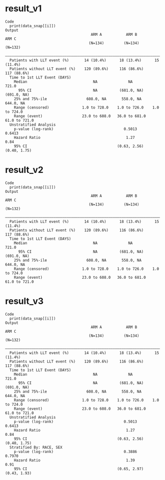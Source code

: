 # result_v1

    Code
      print(data_snap[[i]])
    Output
                                           ARM A           ARM B           ARM C    
                                          (N=134)         (N=134)         (N=132)   
      ——————————————————————————————————————————————————————————————————————————————
      Patients with LLT event (%)       14 (10.4%)      18 (13.4%)      15 (11.4%)  
      Patients without LLT event (%)    120 (89.6%)     116 (86.6%)     117 (88.6%) 
      Time to 1st LLT Event (DAYS)                                                  
        Median                              NA              NA             721.0    
          95% CI                            NA          (681.0, NA)     (691.0, NA) 
        25% and 75%-ile                  608.0, NA       558.0, NA       644.0, NA  
        Range (censored)               1.0 to 728.0    1.0 to 726.0    1.0 to 724.0 
        Range (event)                  23.0 to 608.0   36.0 to 681.0   61.0 to 721.0
      Unstratified Analysis                                                         
        p-value (log-rank)                                0.5013          0.6413    
        Hazard Ratio                                       1.27            0.84     
        95% CI                                         (0.63, 2.56)    (0.40, 1.75) 

# result_v2

    Code
      print(data_snap[[i]])
    Output
                                           ARM A           ARM B           ARM C    
                                          (N=134)         (N=134)         (N=132)   
      ——————————————————————————————————————————————————————————————————————————————
      Patients with LLT event (%)       14 (10.4%)      18 (13.4%)      15 (11.4%)  
      Patients without LLT event (%)    120 (89.6%)     116 (86.6%)     117 (88.6%) 
      Time to 1st LLT Event (DAYS)                                                  
        Median                              NA              NA             721.0    
          95% CI                            NA          (681.0, NA)     (691.0, NA) 
        25% and 75%-ile                  608.0, NA       558.0, NA       644.0, NA  
        Range (censored)               1.0 to 728.0    1.0 to 726.0    1.0 to 724.0 
        Range (event)                  23.0 to 608.0   36.0 to 681.0   61.0 to 721.0

# result_v3

    Code
      print(data_snap[[i]])
    Output
                                           ARM A           ARM B           ARM C    
                                          (N=134)         (N=134)         (N=132)   
      ——————————————————————————————————————————————————————————————————————————————
      Patients with LLT event (%)       14 (10.4%)      18 (13.4%)      15 (11.4%)  
      Patients without LLT event (%)    120 (89.6%)     116 (86.6%)     117 (88.6%) 
      Time to 1st LLT Event (DAYS)                                                  
        Median                              NA              NA             721.0    
          95% CI                            NA          (681.0, NA)     (691.0, NA) 
        25% and 75%-ile                  608.0, NA       558.0, NA       644.0, NA  
        Range (censored)               1.0 to 728.0    1.0 to 726.0    1.0 to 724.0 
        Range (event)                  23.0 to 608.0   36.0 to 681.0   61.0 to 721.0
      Unstratified Analysis                                                         
        p-value (log-rank)                                0.5013          0.6413    
        Hazard Ratio                                       1.27            0.84     
        95% CI                                         (0.63, 2.56)    (0.40, 1.75) 
      Stratified By: RACE, SEX                                                      
        p-value (log-rank)                                0.3886          0.7970    
        Hazard Ratio                                       1.39            0.91     
        95% CI                                         (0.65, 2.97)    (0.43, 1.93) 


